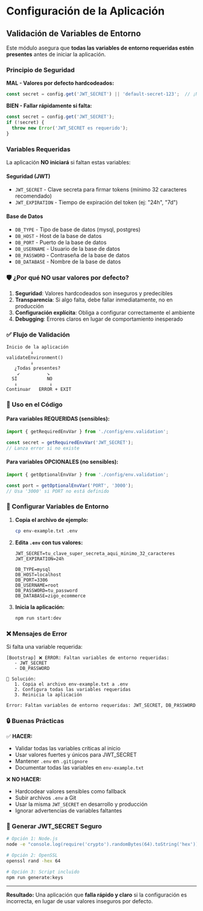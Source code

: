# Configuración de la Aplicación

## Validación de Variables de Entorno

Este módulo asegura que **todas las variables de entorno requeridas estén presentes** antes de iniciar la aplicación.

### Principio de Seguridad

**MAL - Valores por defecto hardcodeados:**
```typescript
const secret = config.get('JWT_SECRET') || 'default-secret-123';  // ¡NUNCA!
```

**BIEN - Fallar rápidamente si falta:**
```typescript
const secret = config.get('JWT_SECRET');
if (!secret) {
  throw new Error('JWT_SECRET es requerido');
}
```

### Variables Requeridas

La aplicación **NO iniciará** si faltan estas variables:

#### Seguridad (JWT)
- `JWT_SECRET` - Clave secreta para firmar tokens (mínimo 32 caracteres recomendado)
- `JWT_EXPIRATION` - Tiempo de expiración del token (ej: "24h", "7d")

#### Base de Datos
- `DB_TYPE` - Tipo de base de datos (mysql, postgres)
- `DB_HOST` - Host de la base de datos
- `DB_PORT` - Puerto de la base de datos
- `DB_USERNAME` - Usuario de la base de datos
- `DB_PASSWORD` - Contraseña de la base de datos
- `DB_DATABASE` - Nombre de la base de datos

### 🛡️ ¿Por qué NO usar valores por defecto?

1. **Seguridad**: Valores hardcodeados son inseguros y predecibles
2. **Transparencia**: Si algo falta, debe fallar inmediatamente, no en producción
3. **Configuración explícita**: Obliga a configurar correctamente el ambiente
4. **Debugging**: Errores claros en lugar de comportamiento inesperado

### ✅ Flujo de Validación

```
Inicio de la aplicación
         ↓
validateEnvironment()
         ↓
   ¿Todas presentes?
    ↙          ↘
  SÍ           NO
   ↓            ↓
Continuar   ERROR + EXIT
```

### 🔧 Uso en el Código

#### Para variables REQUERIDAS (sensibles):
```typescript
import { getRequiredEnvVar } from './config/env.validation';

const secret = getRequiredEnvVar('JWT_SECRET');
// Lanza error si no existe
```

#### Para variables OPCIONALES (no sensibles):
```typescript
import { getOptionalEnvVar } from './config/env.validation';

const port = getOptionalEnvVar('PORT', '3000');
// Usa '3000' si PORT no está definido
```

### 📝 Configurar Variables de Entorno

1. **Copia el archivo de ejemplo:**
   ```bash
   cp env-example.txt .env
   ```

2. **Edita `.env` con tus valores:**
   ```env
   JWT_SECRET=tu_clave_super_secreta_aqui_minimo_32_caracteres
   JWT_EXPIRATION=24h
   
   DB_TYPE=mysql
   DB_HOST=localhost
   DB_PORT=3306
   DB_USERNAME=root
   DB_PASSWORD=tu_password
   DB_DATABASE=zigo_ecommerce
   ```

3. **Inicia la aplicación:**
   ```bash
   npm run start:dev
   ```

### ❌ Mensajes de Error

Si falta una variable requerida:

```
[Bootstrap] ❌ ERROR: Faltan variables de entorno requeridas:
   - JWT_SECRET
   - DB_PASSWORD

📝 Solución:
   1. Copia el archivo env-example.txt a .env
   2. Configura todas las variables requeridas
   3. Reinicia la aplicación

Error: Faltan variables de entorno requeridas: JWT_SECRET, DB_PASSWORD
```

### 🔒 Buenas Prácticas

✅ **HACER:**
- Validar todas las variables críticas al inicio
- Usar valores fuertes y únicos para JWT_SECRET
- Mantener `.env` en `.gitignore`
- Documentar todas las variables en `env-example.txt`

❌ **NO HACER:**
- Hardcodear valores sensibles como fallback
- Subir archivos `.env` a Git
- Usar la misma `JWT_SECRET` en desarrollo y producción
- Ignorar advertencias de variables faltantes

### 🎯 Generar JWT_SECRET Seguro

```bash
# Opción 1: Node.js
node -e "console.log(require('crypto').randomBytes(64).toString('hex'))"

# Opción 2: OpenSSL
openssl rand -hex 64

# Opción 3: Script incluido
npm run generate:keys
```

---

**Resultado:** Una aplicación que **falla rápido y claro** si la configuración es incorrecta, en lugar de usar valores inseguros por defecto.

